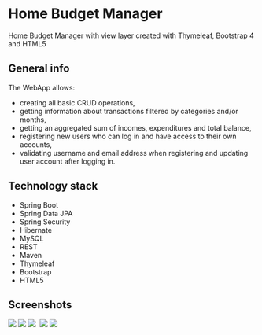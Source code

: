 # Home Budget Manager
Home Budget Manager with view layer created with Thymeleaf, Bootstrap 4 and HTML5
## General info
The WebApp allows:
- creating all basic CRUD operations,
- getting information about transactions filtered by categories and/or months,
- getting an aggregated sum of incomes, expenditures and total balance,
- registering new users who can log in and have access to their own accounts,
- validating username and email address when registering and updating user account after logging in.

## Technology stack
- Spring Boot
- Spring Data JPA
- Spring Security
- Hibernate
- MySQL
- REST
- Maven
- Thymeleaf
- Bootstrap
- HTML5

## Screenshots
<img src="https://user-images.githubusercontent.com/44239776/56386396-f11a8280-6221-11e9-93c2-4af02ca7e6a4.PNG">
<img src="https://user-images.githubusercontent.com/44239776/56386416-fa0b5400-6221-11e9-97e4-a5485059c021.PNG">
<img src="https://user-images.githubusercontent.com/44239776/56386401-f4157300-6221-11e9-8344-11142b0eaf55.PNG">
<img srd="https://user-images.githubusercontent.com/44239776/56386409-f677cd00-6221-11e9-83d1-7ef3b1c68fad.PNG">
<img src="https://user-images.githubusercontent.com/44239776/56386430-02638f00-6222-11e9-863d-aeedae79821c.PNG">
<img src="https://user-images.githubusercontent.com/44239776/56386438-068fac80-6222-11e9-9378-e98524f0f8bf.PNG">

